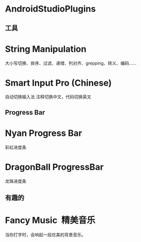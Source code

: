 # AndroidStudioPlugins


## 工具

# String Manipulation

[](https://plugins.jetbrains.com/plugin/2162-string-manipulation/reviews)
大小写切换、排序、过滤、递增、列对齐、grepping、转义、编码......


# Smart Input Pro ​(Chinese)​

[](https://plugins.jetbrains.com/plugin/25280-smart-input-pro-chinese-/reviews)
自动切换输入法  注释切换中文，代码切换英文

## Progress Bar
#  Nyan Progress Bar

[](https://plugins.jetbrains.com/plugin/8575-nyan-progress-bar/reviews)
彩虹进度条


# DragonBall ProgressBar

[](https://plugins.jetbrains.com/plugin/23987-dragonball-progressbar/reviews)
龙珠进度条


## 有趣的

# Fancy Music  精美音乐

[](https://plugins.jetbrains.com/plugin/13231-fancy-music/reviews)
当你打字时，会响起一段优美的背景音乐。